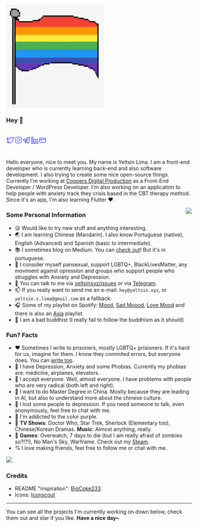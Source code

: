 <img align="center" alt="A big Pride flag" src="img/pride.png">

<br>

### Hey :vulcan_salute:

<br>

<a href="https://twitter.com/psych0demon">
    <img align="left" alt="Yeltsin Lima | Twitter" width="22px" src="img/twitter.svg">
</a>
<a href="https://instagram.com/yeltsinxyz">
    <img align="left" alt="Yeltsin Lima | Instagram" width="22px" src="img/instagram.svg">
</a>
<a href="https://t.me/yeltsinxyz">
    <img align="left" alt="Yeltsin Lima | Telegram" width="22px" src="img/telegram.svg">
</a>
<a href="https://www.linkedin.com/in/yeltsinxyz/">
    <img align="left" alt="Yeltsin Lima | LinkedIn" width="22px" src="img/linkedin.svg">
</a>
<a href="https://payrequest.me/yeltsinxyz">
    <img align="left" alt="Yeltsin Lima | Payrequest" width="22px" src="img/card.svg">
</a>

<br><br>

Hello everyone, nice to meet you. My name is Yeltsin Lima. I am a front-end developer who is currently learning back-end and also software development. I also trying to create some nice open-source things. Currently I'm working at [Coopers Digital Production](https://coopers.pro) as a Front-End Developer / WordPress Developer. I'm also working on an application to help people with anxiety track they crisis based in the CBT therapy method. Since it's an app, I'm also learning Flutter :heart:.

<img align="right" src="https://media.giphy.com/media/jRlP4zbERYW5HoCLvX/giphy.gif">

### Some Personal Information

- 😜 Would like to try new stuff and anything interesting.
- 🌏 I am learning Chinese (Mandarin). I also know Portuguese (native), English (Advanced) and Spanish (basic to intermediate).
- 📚 I sometimes blog on Medium. You can [check out](https://link.yeltsin.xyz/medium-yeltsin)! But it's in portuguese.
- 🌈 I consider myself pansexual, support LGBTQ+, BlackLivesMatter, any moviment against opression and groups who support people who struggles with Anxiety and Depression.
- 💬 You can talk to me via [yeltsinxyz/issues](https://github.com/yeltsinxyz/yeltsinxyz/issues) or via [Telegram](https://t.me/yeltsinxyz).
- 📫 If you really want to send me an e-mail: `hey@yeltsin.xyz`, or `yeltsin.s.lima@gmail.com` as a fallback.
- 🎧 Some of my playlist on Spotify: [Mood](https://open.spotify.com/playlist/5PT6aeCkGd5aEctdvVcPzt?si=YTUdso2nRFeOJvMMtlgNYw), [Sad Moood](https://open.spotify.com/playlist/2zWQl5EMcX7x3MWZLSJh3C?si=a3p5qzjpSxqaxaURQeSN1Q), [Love Mood](https://open.spotify.com/playlist/3wDhiq7jM82WG0ZS8zfI0o?si=BLe_YnX4TseAXyDGVZWcBA) and there is also an [Asia](https://open.spotify.com/playlist/1UvKFU7FVn2RvdH35ATAPx?si=c9pNz4sFR3Wop5wjG-Z7NA) playlist.
- 🙏 I am a bad buddhist (I really fail to follow the buddhism as it should)

### Fun? Facts

- ❤️ Sometimes I write to prisoners, mostly LGBTQ+ prisioners. If it's hard for us, imagine for them. I know they commited errors, but everyone does. You can [write too](https://writeaprisoner.com).
- 🧡 I have Depression, Anxiety and some Phobias. Currently my phobias are: medicine, airplanes, elevators.
- 💛 I accept everyone. Well, almost everyone. I have problems with people who are very radical (both left and right).
- 💚 I want to do Master Degree in China. Mostly because they are leading in AI, but also to understand more about the chinese culture.
- 💙 I lost some people to depression. If you need someone to talk, even anonymously, feel free to chat with me.
- 💜 I'm addicted to the color purple.
- 🤎 **TV Shows**: Doctor Who, Star Trek, Sherlock (Elementary too), Chinese/Korean Dramas. **Music**: Almost anything, really.
- 🤍 **Games**: Overwatch, 7 days to die (but I am really afraid of zombies so?!?!), No Man's Sky, Warframe. Check out my [Steam](https://steamcommunity.com/id/yeltsinxyz).
- 💘 I love making friends, feel free to follow me or chat with me.

<img src="https://github-readme-stats.vercel.app/api?username=yeltsinxyz&show_icons=true"> 

### Credits

- README "inspiration": [BigCoke233](https://github.com/BigCoke233)
- Icons: [Iconscout](https://iconscout.com/unicons/)

---

You can see all the projects I'm currently working on down below, check them out and star if you like.
**Have a nice day~**

